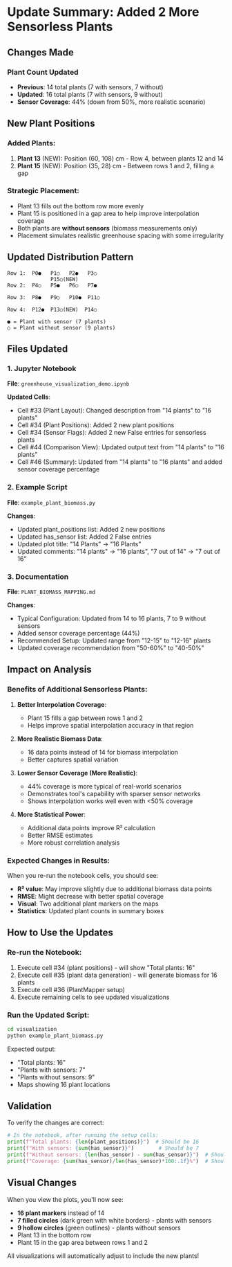 # Update Summary: Added 2 More Sensorless Plants

## Changes Made

### Plant Count Updated
- **Previous**: 14 total plants (7 with sensors, 7 without)
- **Updated**: 16 total plants (7 with sensors, 9 without)
- **Sensor Coverage**: 44% (down from 50%, more realistic scenario)

## New Plant Positions

### Added Plants:
1. **Plant 13** (NEW): Position (60, 108) cm - Row 4, between plants 12 and 14
2. **Plant 15** (NEW): Position (35, 28) cm - Between rows 1 and 2, filling a gap

### Strategic Placement:
- Plant 13 fills out the bottom row more evenly
- Plant 15 is positioned in a gap area to help improve interpolation coverage
- Both plants are **without sensors** (biomass measurements only)
- Placement simulates realistic greenhouse spacing with some irregularity

## Updated Distribution Pattern

```
Row 1:  P0●   P1○   P2●   P3○
              P15○(NEW)
Row 2:  P4○   P5●   P6○   P7●

Row 3:  P8●   P9○   P10●  P11○

Row 4:  P12●  P13○(NEW)  P14○

● = Plant with sensor (7 plants)
○ = Plant without sensor (9 plants)
```

## Files Updated

### 1. Jupyter Notebook
**File**: `greenhouse_visualization_demo.ipynb`

**Updated Cells**:
- Cell #33 (Plant Layout): Changed description from "14 plants" to "16 plants"
- Cell #34 (Plant Positions): Added 2 new plant positions
- Cell #34 (Sensor Flags): Added 2 new False entries for sensorless plants
- Cell #44 (Comparison View): Updated output text from "14 plants" to "16 plants"
- Cell #46 (Summary): Updated from "14 plants" to "16 plants" and added sensor coverage percentage

### 2. Example Script
**File**: `example_plant_biomass.py`

**Changes**:
- Updated plant_positions list: Added 2 new positions
- Updated has_sensor list: Added 2 False entries
- Updated plot title: "14 Plants" → "16 Plants"
- Updated comments: "14 plants" → "16 plants", "7 out of 14" → "7 out of 16"

### 3. Documentation
**File**: `PLANT_BIOMASS_MAPPING.md`

**Changes**:
- Typical Configuration: Updated from 14 to 16 plants, 7 to 9 without sensors
- Added sensor coverage percentage (44%)
- Recommended Setup: Updated range from "12-15" to "12-16" plants
- Updated coverage recommendation from "50-60%" to "40-50%"

## Impact on Analysis

### Benefits of Additional Sensorless Plants:

1. **Better Interpolation Coverage**: 
   - Plant 15 fills a gap between rows 1 and 2
   - Helps improve spatial interpolation accuracy in that region

2. **More Realistic Biomass Data**:
   - 16 data points instead of 14 for biomass interpolation
   - Better captures spatial variation

3. **Lower Sensor Coverage (More Realistic)**:
   - 44% coverage is more typical of real-world scenarios
   - Demonstrates tool's capability with sparser sensor networks
   - Shows interpolation works well even with <50% coverage

4. **More Statistical Power**:
   - Additional data points improve R² calculation
   - Better RMSE estimates
   - More robust correlation analysis

### Expected Changes in Results:

When you re-run the notebook cells, you should see:
- **R² value**: May improve slightly due to additional biomass data points
- **RMSE**: Might decrease with better spatial coverage
- **Visual**: Two additional plant markers on the maps
- **Statistics**: Updated plant counts in summary boxes

## How to Use the Updates

### Re-run the Notebook:
1. Execute cell #34 (plant positions) - will show "Total plants: 16"
2. Execute cell #35 (plant data generation) - will generate biomass for 16 plants
3. Execute cell #36 (PlantMapper setup)
4. Execute remaining cells to see updated visualizations

### Run the Updated Script:
```bash
cd visualization
python example_plant_biomass.py
```

Expected output:
- "Total plants: 16"
- "Plants with sensors: 7"
- "Plants without sensors: 9"
- Maps showing 16 plant locations

## Validation

To verify the changes are correct:

```python
# In the notebook, after running the setup cells:
print(f"Total plants: {len(plant_positions)}")  # Should be 16
print(f"With sensors: {sum(has_sensor)}")        # Should be 7
print(f"Without sensors: {len(has_sensor) - sum(has_sensor)}")  # Should be 9
print(f"Coverage: {sum(has_sensor)/len(has_sensor)*100:.1f}%")  # Should be ~43.8%
```

## Visual Changes

When you view the plots, you'll now see:
- **16 plant markers** instead of 14
- **7 filled circles** (dark green with white borders) - plants with sensors
- **9 hollow circles** (green outlines) - plants without sensors
- Plant 13 in the bottom row
- Plant 15 in the gap area between rows 1 and 2

All visualizations will automatically adjust to include the new plants!
